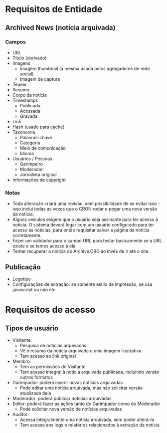 # Requisitos de Entidade

## Archived News (notícia arquivada)

### Campos

- URL
- Título (derivado)
- Imagens
  - Imagem thumbnail (a mesma usada pelos agregadores de rede social)
  - Imagem de captura
- Teaser
- Resumo
- Corpo da notícia
- Timestamps
  - Publicada
  - Acessada
  - Gravada
- Link
- Hash (usado para cache)
- Taxonomia
  - Palavras-chave
  - Categoria
  - Meio de comunicação
  - Idioma
- Usuários / Pessoas
  - Garimpeiro
  - Moderador
  - Jornalista original
- Informações de copyright

### Notas

- Toda alteração criará uma revisão, sem possibilidade de se evitar isso - isso inclui todas as vezes que o CRON rodar e pegar uma nova versão da notícia.
- Alguns veículos exigem que o usuário seja assinante para ter acesso à notícia. O sistema deverá logar com um usuário configurado para ter acesso às notícias, para então requisitar salvar a página da notícia corretamente.
- Fazer um validador para o campo URL para testar basicamente se a URL existe e se temos acesso à ela.
- Tentar recuperar a notícia do Archive.ORG ao invés de ir até o site.

## Publicação

- Logotipo
- Configurações de extração: se somente estilo de impressão, se usa javascript ou não etc.

# Requisitos de acesso

## Tipos de usuário

- Visitante:
  - Pesquisa de notícias arquivadas
  - Vê o resumo da notícia arquivada e uma imagem ilustrativa
  - Tem acesso ao link original
- Membro:
  - Tem as permissões do Visitante
  - Tem acesso integral à notícia arquivada publicada, incluindo versão outros formatos
- Garimpador: poderá inserir novas notícias arquivadas
  - Pode editar uma notícia arquivada, mas não solicitar versão atualizada dela
- Moderador: poderá publicar notícias arquivadas
- Editor: poderá fazer as ações tanto do Garimpador como do Moderador
  - Pode solicitar nova versão de notícias arquivadas
- Auditor:
  - Acessa integralmente uma notícia arquivada, sem poder alterá-la
  - Tem acesso aos logs e relatórios relacionados à extração da notícia
